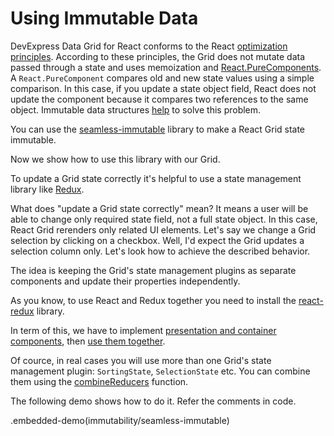 # Using Immutable Data

DevExpress Data Grid for React conforms to the React [optimization principles](https://reactjs.org/docs/optimizing-performance.html). According to these principles, the Grid does not mutate data passed through a state and uses memoization and [React.PureComponents](https://reactjs.org/docs/react-api.html#reactpurecomponent). A `React.PureComponent` compares old and new state values using a simple comparison. In this case, if you update a state object field, React does not update the component because it compares two references to the same object. Immutable data structures [help](https://reactjs.org/docs/optimizing-performance.html#the-power-of-not-mutating-data) to solve this problem.

You can use the [seamless-immutable](https://github.com/rtfeldman/seamless-immutable) library to make a React Grid state immutable.

Now we show how to use this library with our Grid.

To update a Grid state correctly it's helpful to use a state management library like [Redux](https://redux.js.org/).

What does "update a Grid state correctly" mean? It means a user will be able to change only required state field, not a full state object. In this case, React Grid rerenders only related UI elements. Let's say we change a Grid selection by clicking on a checkbox. Well, I'd expect the Grid updates a selection column only. Let's look how to achieve the described behavior.

The idea is keeping the Grid's state management plugins as separate components and update their properties independently.

As you know, to use React and Redux together you need to install the [react-redux](https://www.npmjs.com/package/react-redux) library.

In term of this, we have to implement [presentation and container components](https://redux.js.org/docs/basics/UsageWithReact.html#presentational-and-container-components), then [use them together](https://redux.js.org/docs/basics/UsageWithReact.html#tying-the-containers-together-within-a-component).

Of cource, in real cases you will use more than one Grid's state management plugin: `SortingState`, `SelectionState` etc. You can combine them using the [combineReducers](https://redux.js.org/docs/recipes/reducers/UsingCombineReducers.html) function.

The following demo shows how to do it. Refer the comments in code.

.embedded-demo(immutability/seamless-immutable)
